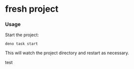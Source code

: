 # fresh project

### Usage

Start the project:

```
deno task start
```

This will watch the project directory and restart as necessary.

test
